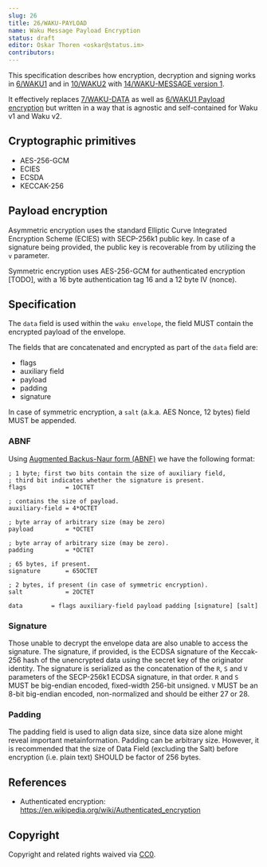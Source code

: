 ```yaml
---
slug: 26
title: 26/WAKU-PAYLOAD
name: Waku Message Payload Encryption
status: draft
editor: Oskar Thoren <oskar@status.im>
contributors:
---
```


This specification describes how encryption, decryption and signing works in
[6/WAKU1](/spec/6) and in [10/WAKU2](/spec/10) with [14/WAKU-MESSAGE version
1](/spec/14/#version1).

It effectively replaces [7/WAKU-DATA](/spec/7) as well as [6/WAKU1 Payload
encryption](/spec/6/#payload-encryption) but written in a way that is agnostic
and self-contained for Waku v1 and Waku v2.

## Cryptographic primitives

- AES-256-GCM
- ECIES
- ECSDA
- KECCAK-256

## Payload encryption

Asymmetric encryption uses the standard Elliptic Curve Integrated Encryption Scheme (ECIES) with SECP-256k1 public key.
In case of a signature being provided, the public key is recoverable from by utilizing the `v` parameter.

Symmetric encryption uses AES-256-GCM for authenticated encryption [TODO], with a 16 byte authentication tag 16 and a 12 byte IV (nonce).

## Specification

The `data` field is used within the `waku envelope`, the field MUST contain the encrypted payload of the envelope.

The fields that are concatenated and encrypted as part of the `data` field are:
 - flags
 - auxiliary field
 - payload
 - padding
 - signature
 
In case of symmetric encryption, a `salt`  (a.k.a. AES Nonce, 12 bytes) field MUST be appended. 

### ABNF

Using [Augmented Backus-Naur form (ABNF)](https://tools.ietf.org/html/rfc5234) we have the following format:

```abnf
; 1 byte; first two bits contain the size of auxiliary field, 
; third bit indicates whether the signature is present.
flags           = 1OCTET

; contains the size of payload.
auxiliary-field = 4*OCTET

; byte array of arbitrary size (may be zero)
payload         = *OCTET

; byte array of arbitrary size (may be zero).
padding         = *OCTET

; 65 bytes, if present.
signature       = 65OCTET

; 2 bytes, if present (in case of symmetric encryption).
salt            = 2OCTET

data        = flags auxiliary-field payload padding [signature] [salt]
```

### Signature

Those unable to decrypt the envelope data are also unable to access the signature. The signature, if provided, is the ECDSA signature of the Keccak-256 hash of the unencrypted data using the secret key of the originator identity. The signature is serialized as the concatenation of the `R`, `S` and `V` parameters of the SECP-256k1 ECDSA signature, in that order. `R` and `S` MUST be big-endian encoded, fixed-width 256-bit unsigned. `V` MUST be an 8-bit big-endian encoded, non-normalized and should be either 27 or 28.

### Padding

The padding field is used to align data size, since data size alone might reveal important metainformation. Padding can be arbitrary size. However, it is recommended that the size of Data Field (excluding the Salt) before encryption (i.e. plain text) SHOULD be factor of 256 bytes.

## References

- Authenticated encryption: https://en.wikipedia.org/wiki/Authenticated_encryption

## Copyright

Copyright and related rights waived via [CC0](https://creativecommons.org/publicdomain/zero/1.0/).
